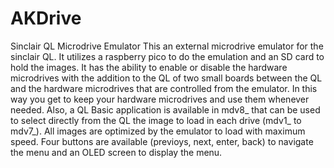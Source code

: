 # AKDrive
Sinclair QL Microdrive Emulator
This an external microdrive emulator for the sinclair QL. It utilizes a raspberry pico to do the emulation and an SD card to hold the images. It has the ability to enable or disable the hardware microdrives with the addition to the QL of two small boards between the QL and the hardware microdrives that are controlled from the emulator. In this way you get to keep your hardware microdrives and use them whenever needed.
Also, a QL Basic application is available in mdv8_ that can be used to select directly from the QL the image to load in each drive (mdv1_ to mdv7_).
All images are optimized by the emulator to load with maximum speed.
Four buttons are available (previoys, next, enter, back) to navigate the menu and an OLED screen to display the menu.
 
